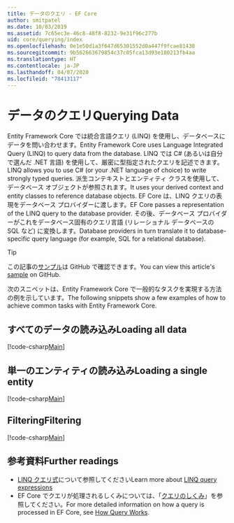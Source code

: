 ```yaml
---
title: データのクエリ - EF Core
author: smitpatel
ms.date: 10/03/2019
ms.assetid: 7c65ec3e-46c8-48f8-8232-9e31f96c277b
uid: core/querying/index
ms.openlocfilehash: 0e1e50d1a3f647d65301552d0a447f9fcae81438
ms.sourcegitcommit: 9b562663679854c37c05fca13d93e180213fb4aa
ms.translationtype: HT
ms.contentlocale: ja-JP
ms.lasthandoff: 04/07/2020
ms.locfileid: "78413117"
---
```

# <a name="querying-data"></a><span data-ttu-id="c2dc2-102">データのクエリ</span><span class="sxs-lookup"><span data-stu-id="c2dc2-102">Querying Data</span></span>

<span data-ttu-id="c2dc2-103">Entity Framework Core では統合言語クエリ (LINQ) を使用し、データベースにデータを問い合わせます。</span><span class="sxs-lookup"><span data-stu-id="c2dc2-103">Entity Framework Core uses Language Integrated Query (LINQ) to query data from the database.</span></span> <span data-ttu-id="c2dc2-104">LINQ では C# (あるいは自分で選んだ .NET 言語) を使用して、厳密に型指定されたクエリを記述できます。</span><span class="sxs-lookup"><span data-stu-id="c2dc2-104">LINQ allows you to use C# (or your .NET language of choice) to write strongly typed queries.</span></span> <span data-ttu-id="c2dc2-105">派生コンテキストとエンティティ クラスを使用して、データベース オブジェクトが参照されます。</span><span class="sxs-lookup"><span data-stu-id="c2dc2-105">It uses your derived context and entity classes to reference database objects.</span></span> <span data-ttu-id="c2dc2-106">EF Core は、LINQ クエリの表現をデータベース プロバイダーに渡します。</span><span class="sxs-lookup"><span data-stu-id="c2dc2-106">EF Core passes a representation of the LINQ query to the database provider.</span></span> <span data-ttu-id="c2dc2-107">その後、データベース プロバイダーがこれをデータベース固有のクエリ言語 (リレーショナル データベースの SQL など) に変換します。</span><span class="sxs-lookup"><span data-stu-id="c2dc2-107">Database providers in turn translate it to database-specific query language (for example, SQL for a relational database).</span></span>

> [!TIP]
> <span data-ttu-id="c2dc2-108">この記事の[サンプル](https://github.com/dotnet/EntityFramework.Docs/tree/master/samples/core/Querying)は GitHub で確認できます。</span><span class="sxs-lookup"><span data-stu-id="c2dc2-108">You can view this article's [sample](https://github.com/dotnet/EntityFramework.Docs/tree/master/samples/core/Querying) on GitHub.</span></span>

<span data-ttu-id="c2dc2-109">次のスニペットは、Entity Framework Core で一般的なタスクを実現する方法の例を示しています。</span><span class="sxs-lookup"><span data-stu-id="c2dc2-109">The following snippets show a few examples of how to achieve common tasks with Entity Framework Core.</span></span>

## <a name="loading-all-data"></a><span data-ttu-id="c2dc2-110">すべてのデータの読み込み</span><span class="sxs-lookup"><span data-stu-id="c2dc2-110">Loading all data</span></span>

[!code-csharp[Main](../../../samples/core/Querying/Basics/Sample.cs#LoadingAllData)]

## <a name="loading-a-single-entity"></a><span data-ttu-id="c2dc2-111">単一のエンティティの読み込み</span><span class="sxs-lookup"><span data-stu-id="c2dc2-111">Loading a single entity</span></span>

[!code-csharp[Main](../../../samples/core/Querying/Basics/Sample.cs#LoadingSingleEntity)]

## <a name="filtering"></a><span data-ttu-id="c2dc2-112">Filtering</span><span class="sxs-lookup"><span data-stu-id="c2dc2-112">Filtering</span></span>

[!code-csharp[Main](../../../samples/core/Querying/Basics/Sample.cs#Filtering)]

## <a name="further-readings"></a><span data-ttu-id="c2dc2-113">参考資料</span><span class="sxs-lookup"><span data-stu-id="c2dc2-113">Further readings</span></span>

- <span data-ttu-id="c2dc2-114">[LINQ クエリ式](/dotnet/csharp/programming-guide/concepts/linq/basic-linq-query-operations)について参照してください</span><span class="sxs-lookup"><span data-stu-id="c2dc2-114">Learn more about [LINQ query expressions](/dotnet/csharp/programming-guide/concepts/linq/basic-linq-query-operations)</span></span>
- <span data-ttu-id="c2dc2-115">EF Core でクエリが処理されるしくみについては、「[クエリのしくみ](xref:core/querying/how-query-works)」を参照してください。</span><span class="sxs-lookup"><span data-stu-id="c2dc2-115">For more detailed information on how a query is processed in EF Core, see [How Query Works](xref:core/querying/how-query-works).</span></span>
